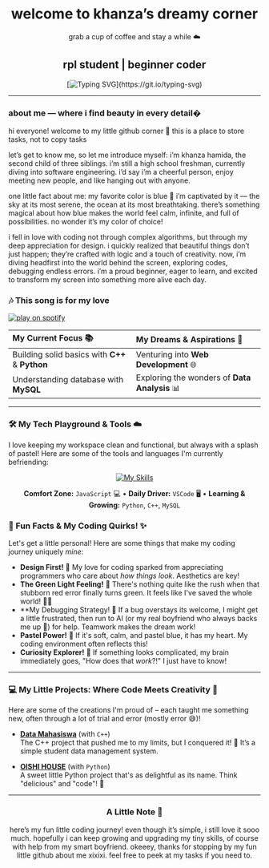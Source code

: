 <div align="center">

# welcome to khanza’s dreamy corner 
grab a cup of coffee and stay a while ☁️
## rpl student | beginner coder

[![Typing SVG](https://readme-typing-svg.herokuapp.com?font=Pacifico&pause=1000&color=F9A8D4&center=true&vCenter=true&width=400&lines=Hello+World!;Nice+to+meet+you!;Let's+build+something+beautiful!)](https://git.io/typing-svg)

</div>

---

### about me — where i find beauty in every detail�

hi everyone! welcome to my little github corner 🌿
this is a place to store tasks, not to copy tasks

let’s get to know me, so let me introduce myself: i’m khanza hamida, the second child of three siblings. i’m still a high school freshman, currently diving into software engineering. i’d say i’m a cheerful person, enjoy meeting new people, and like hanging out with anyone.

one little fact about me: my favorite color is blue 💙
i’m captivated by it — the sky at its most serene, the ocean at its most breathtaking. there’s something magical about how blue makes the world feel calm, infinite, and full of possibilities. no wonder it’s my color of choice!

i fell in love with coding not through complex algorithms, but through my deep appreciation for design. i quickly realized that beautiful things don’t just happen; they’re crafted with logic and a touch of creativity.
now, i’m diving headfirst into the world behind the screen, exploring codes, debugging endless errors. i’m a proud beginner, eager to learn, and excited to transform my screen into something more alive each day.

### 🎶 This song is for my love
[![play on spotify](https://img.shields.io/badge/🎧_play_on_spotify-1DB954?style=for-the-badge&logo=spotify&logoColor=white)](https://open.spotify.com/artist/18PmEN8ZiHBQlDpxrgR2xs)


| My Current Focus 📚 | My Dreams & Aspirations 🌟 |
| :------------------ | :------------------------- |
| Building solid basics with **C++** & **Python** | Venturing into **Web Development** 🌐 |
| Understanding database with **MySQL** | Exploring the wonders of **Data Analysis** 📊 |

---

### 🛠️ My Tech Playground & Tools ☁️

I love keeping my workspace clean and functional, but always with a splash of pastel! Here are some of the tools and languages I'm currently befriending:

<div align="center">

[![My Skills](https://skillicons.dev/icons?i=javascript,html,css,mysql,vscode,github&theme=light)](https://skillicons.dev)

**Comfort Zone:** `JavaScript` 💻 • **Daily Driver:** `VSCode` 🖥️ • **Learning & Growing:** `Python`, `C++`, `MySQL`


</div>

### 🌟 Fun Facts & My Coding Quirks! ✨

Let's get a little personal! Here are some things that make my coding journey uniquely *mine*:

* **Design First!** 🎨 My love for coding sparked from appreciating programmers who care about *how things look*. Aesthetics are key!
* **The Green Light Feeling!** 🥳 There's nothing quite like the rush when that stubborn red error finally turns green. It feels like I've saved the whole world! 🦸‍♀️
* **My Debugging Strategy! 🤔 If a bug overstays its welcome, I might get a little frustrated, then run to AI (or my real boyfriend who always backs me up 🫣) for help. Teamwork makes the dream work!
* **Pastel Power!** 🩵 If it's soft, calm, and pastel blue, it has my heart. My coding environment often reflects this!
* **Curiosity Explorer!** 🔭 If something looks complicated, my brain immediately goes, "How does that *work*?!" I just have to know!

---

### 💻 My Little Projects: Where Code Meets Creativity 🌷

Here are some of the creations I'm proud of – each taught me something new, often through a lot of trial and error (mostly error 😅)!

* **[Data Mahasiswa](https://github.com/khanzahamida/Data-Mahasiswa.git)** (with `C++`)<br>
    The C++ project that pushed me to my limits, but I conquered it! 💪 It’s a simple student data management system.

* **[OISHI HOUSE](https://github.com/khanzahamida/OISHI-HOUSE.git)** (with `Python`)<br>
    A sweet little Python project that's as delightful as its name. Think "delicious" and "code"! 🍰

---

<div align="center">

### A Little Note 🌿

here’s my fun little coding journey! even though it’s simple, i still love it sooo much. hopefully i can keep growing and upgrading my tiny skills, of course with help from my smart boyfriend. okeeey, thanks for stopping by my fun little github about me xixixi. feel free to peek at my tasks if you need to.


</div>
